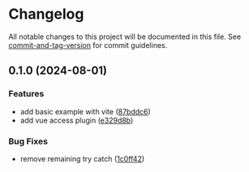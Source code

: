 # Changelog

All notable changes to this project will be documented in this file. See [commit-and-tag-version](https://github.com/absolute-version/commit-and-tag-version) for commit guidelines.

## 0.1.0 (2024-08-01)


### Features

* add basic example with vite ([87bddc6](https://github.com/p3ol/vue-access/commit/87bddc691d127a421932b61bafd4d36d7b2c5360))
* add vue access plugin ([e329d8b](https://github.com/p3ol/vue-access/commit/e329d8bbffaa5aa46bc1942f30646dc79c79509c))


### Bug Fixes

* remove remaining try catch ([1c0ff42](https://github.com/p3ol/vue-access/commit/1c0ff42a71aa61a380e26e254112881481bb6fde))

